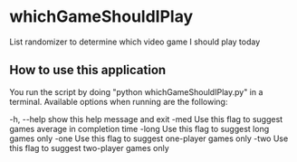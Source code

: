 # whichGameShouldIPlay
List randomizer to determine which video game I should play today

## How to use this application ##
You run the script by doing "python whichGameShouldIPlay.py" in a terminal. Available options when running are the following:

  -h, --help  show this help message and exit
  -med        Use this flag to suggest games average in completion time
  -long       Use this flag to suggest long games only
  -one        Use this flag to suggest one-player games only
  -two        Use this flag to suggest two-player games only

